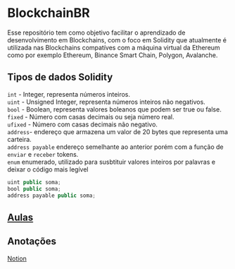 # BlockchainBR
Esse repositório tem como objetivo facilitar o aprendizado de desenvolvimento em Blockchains, com o foco em Solidity que atualmente é utilizada nas Blockchains compatíves com a máquina virtual da Ethereum como por exemplo Ethereum, Binance Smart Chain, Polygon, Avalanche.
## Tipos de dados Solidity
```int``` - Integer, representa números inteiros.  
```uint``` - Unsigned Integer, representa números inteiros não negativos.  
```bool``` - Boolean, representa valores boleanos que podem ser true ou false.  
```fixed``` - Número com casas decimais ou seja número real.  
```ufixed``` - Número com casas decimais não negativo.  
```address```- endereço que armazena um valor de 20 bytes que representa uma carteira.  
```address payable``` endereço semelhante ao anterior porém com a função de ```enviar``` e ```receber``` tokens.  
```enum``` enumerado, utilizado para susbtituir valores inteiros por palavras e deixar o código mais legível  

```jsx
uint public soma;
bool public soma;
address payable public soma;
```


## [Aulas](https://github.com/juanudk/BlockchainBR/blob/main/aulas.md)
## Anotações
[Notion](https://charmed-education-921.notion.site/Blockchain-BR-e74920b0b7e3496ab040b3fe81c256a0)
